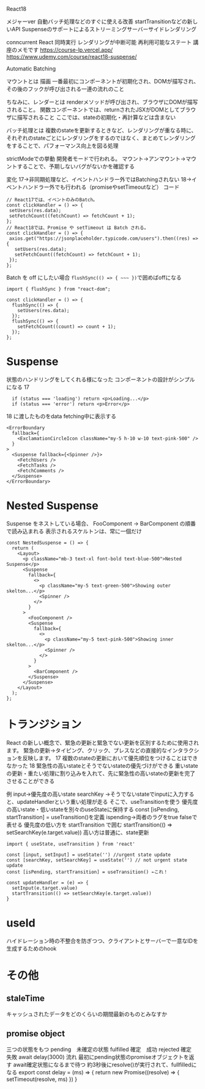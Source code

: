 React18

メジャーver
自動バッチ処理などのすぐに使える改善
startTransitionなどの新しいAPI
Suspenseのサポートによるストリーミングサーバーサイドレンダリング

conncurrent React
同時実行 レンダリングが中断可能 再利用可能なステート
講座のメモです https://course-lp.vercel.app/
https://www.udemy.com/course/react18-suspense/

Automatic Batching

マウントとは
描画 一番最初にコンポーネントが初期化され、DOMが描写され、その後のフックが呼び出される一連の流れのこと

ちなみに、レンダーとは
renderメソッドが呼び出され、ブラウザにDOMが描写されること。 関数コンポーネントでは、returnされたJSXがDOMとしてブラウザに描写されること ここでは、stateの初期化・再計算などは含まない

バッチ処理とは
複数のstateを更新するときなど、レンダリングが重なる時に、それぞれのstateごとにレンダリングをするのではなく、まとめてレンダリングをすることで、パフォーマンス向上を図る処理

strictModeでの挙動
開発者モードで行われる。 マウント→アンマウント→マウントすることで、予期しないバグがないかを確認する

変化
17→非同期処理など、イベントハンドラー外ではBatchingされない
18→イベントハンドラー外でも行われる（promiseやsetTimeoutなど）
コード
 ```
// React17では、イベントのみのBatch。
const clickHandler = () => {
  setUsers(res.data);
  setFetchCount((fetchCount) => fetchCount + 1);
};
// React18では、Promise や setTimeout は Batch される。
const clickHandler = () => {
  axios.get("https://jsonplaceholder.typicode.com/users").then((res) => {
    setUsers(res.data);
    setFetchCount((fetchCount) => fetchCount + 1);
  });
};
```
Batch を off にしたい場合 `flushSync(() => { ~~~ })`で囲めばoffになる

```
import { flushSync } from "react-dom";

const clickHandler = () => {
  flushSync(() => {
    setUsers(res.data);
  });
  flushSync(() => {
    setFetchCount((count) => count + 1);
  });
};
```
# Suspense
状態のハンドリングをしてくれる様になった コンポーネントの設計がシンプルになる
17
```
  if (status === 'loading') return <p>Loading...</p>
  if (status === 'error') return <p>Error</p>
```
18
に渡したものをdata fetching中に表示する
```
<ErrorBoundary
  fallback={
    <ExclamationCircleIcon className="my-5 h-10 w-10 text-pink-500" />
  }
>
  <Suspense fallback={<Spinner />}>
    <FetchUsers />
    <FetchTasks />
    <FetchComments />
  </Suspense>
</ErrorBoundary>
```

# Nested Suspense
Suspense をネストしている場合、 FooComponent → BarComponent の順番で読み込まれる 表示されるスケルトンは、常に一個だけ
```
const NestedSuspense = () => {
  return (
    <Layout>
      <p className="mb-3 text-xl font-bold text-blue-500">Nested Suspense</p>
      <Suspense
        fallback={
          <>
            <p className="my-5 text-green-500">Showing outer skelton...</p>
            <Spinner />
          </>
        }
      >
        <FooComponent />
        <Suspense
          fallback={
            <>
              <p className="my-5 text-pink-500">Showing inner skelton...</p>
              <Spinner />
            </>
          }
        >
          <BarComponent />
        </Suspense>
      </Suspense>
    </Layout>
  );
};
```

# トランジション
React の新しい概念で、緊急の更新と緊急でない更新を区別するために使用されます。
緊急の更新→タイピング、クリック、プレスなどの直接的なインタラクションを反映します。 17 複数のstateの更新において優先順位をつけることはできなかった 18 緊急性の高いstateとそうでないstateの優先づけができる
重いstateの更新・重たい処理に割り込みを入れて、先に緊急性の高いstateの更新を完了させることができる

例
input→優先度の高いstate
searchKey →そうでないstateでinputに入力すると、updateHandlerという重い処理が走る
そこで、useTransitionを使う
優先度の高いstate・低いstateを別々のuseStateに保持する
const [isPending, startTransition] = useTransition()を定義
ispending→両者のラグをtrue falseで表せる
優先度の低い方を startTransition で囲む
startTransition(() => setSearchKey(e.target.value))
高い方は普通に、state更新
```
import { useState, useTransition } from 'react'

const [input, setInput] = useState('') //urgent state update
const [searchKey, setSearchKey] = useState('') // not urgent state update
const [isPending, startTransition] = useTransition() ←これ！

const updateHandler = (e) => {
  setInput(e.target.value)
  startTransition(() => setSearchKey(e.target.value))
}
```
# useId
ハイドレーション時の不整合を防ぎつつ、クライアントとサーバーで一意なIDを生成するためのhook

# その他

## staleTime
キャッシュされたデータをどのくらいの期間最新のものとみなすか

## promise object
三つの状態をもつ
pending　未確定の状態
fulfilled 確定　成功
rejected 確定　失敗
await delay(3000) 流れ
最初にpending状態のpromiseオブジェクトを返す
await確定状態になるまで待つ
約3秒後にresolve()が実行されて、fullfilledになる
export const delay = (ms) => {
  return new Promise((resolve) => {
    setTimeout(resolve, ms)
  })
}
